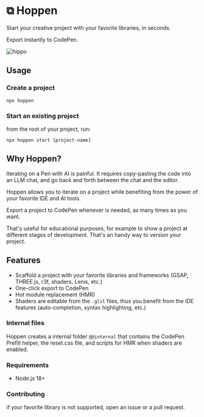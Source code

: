 # ⧉ Hoppen

Start your creative project with your favorite libraries, in seconds.

Export instantly to CodePen.

![hippo](https://media2.giphy.com/media/v1.Y2lkPTc5MGI3NjExd3Y3ZTY1YmptbnAyajdjMXo5cGVnbTg0Y2trbnpzazhoOHZ3OTJ2eCZlcD12MV9pbnRlcm5hbF9naWZfYnlfaWQmY3Q9Zw/4ii7IOWA9OcjH3XMtd/giphy.gif)

## Usage

### Create a project

```terminal
npx hoppen
```

### Start an existing project

from the root of your project, run:

```terminal
npx hoppen start [project-name]
```

## Why Hoppen?

Iterating on a Pen with AI is painful.
It requires copy-pasting the code into an LLM chat, and go back and forth between the chat and the editor.

Hoppen allows you to iterate on a project while benefiting from the power of your favorite IDE and AI tools.

Export a project to CodePen whenever is needed, as many times as you want.

That's useful for educational purposes, for example to show a project at different stages of development. That's an handy way to version your project.

## Features

- Scaffold a project with your favorite libraries and frameworks (GSAP, THREE.js, r3f, shaders, Lenis, etc.)
- One-click export to CodePen
- Hot module replacement (HMR)
- Shaders are editable from the `.glsl` files, thus you benefit from the IDE features (auto-completion, syntax highlighting, etc.)

### Internal files

Hoppen creates a internal folder `@@internal` that contains the CodePen Prefill helper, the reset.css file, and scripts for HMR when shaders are enabled.

### Requirements

- Node.js 18+

### Contributing

if your favorite library is not supported, open an issue or a pull request.
